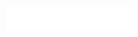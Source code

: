 <a href="https://github.com/sudeepgupta90">
  <img align="center" width="49%" src="./header.svg" />
</a>
